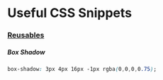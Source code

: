 # Useful CSS Snippets

### <u>__Reusables__</u>
##### __Box Shadow__
```css
box-shadow: 3px 4px 16px -1px rgba(0,0,0,0.75);
```
